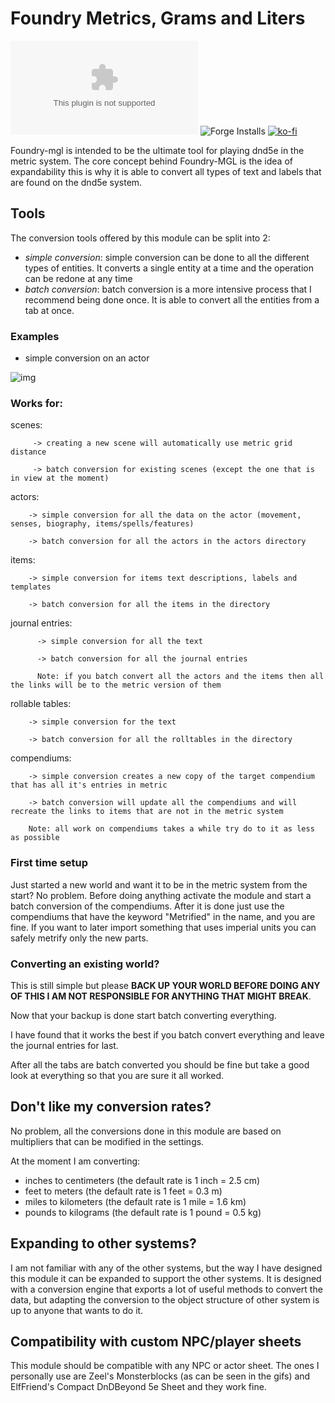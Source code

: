 # Foundry Metrics, Grams and Liters
![downloads](https://img.shields.io/github/downloads/HadaIonut/Foundry-mgl/latest/module.zip?style=for-the-badge)
![Forge Installs](https://img.shields.io/badge/dynamic/json?label=Forge%20Installs&query=package.installs&suffix=%25&url=https%3A%2F%2Fforge-vtt.com%2Fapi%2Fbazaar%2Fpackage%2FFoundry-MGL&colorB=4aa94a&style=for-the-badge)
[![ko-fi](https://www.ko-fi.com/img/githubbutton_sm.svg)](https://ko-fi.com/A0A32J9GM)

Foundry-mgl is intended to be the ultimate tool for playing dnd5e in the metric system.
The core concept behind Foundry-MGL is the idea of expandability this is why it is able to convert all types of text and labels that are found on the dnd5e system.

## Tools
 The conversion tools offered by this module can be split into 2:
  - *simple conversion*: simple conversion can be done to all the different types of entities. It converts a single entity at a time and the operation can be redone at any time
  - *batch conversion*: batch conversion is a more intensive process that I recommend being done once. It is able to convert all the entities from a tab at once.
 ### Examples
   - simple conversion on an actor
   
   ![img](https://i.imgur.com/eWqfvRe.gif)

 ### Works for:
  scenes:
  
         -> creating a new scene will automatically use metric grid distance 
         
         -> batch conversion for existing scenes (except the one that is in view at the moment)
         
  actors:
   
        -> simple conversion for all the data on the actor (movement, senses, biography, items/spells/features)
  
        -> batch conversion for all the actors in the actors directory
         
  items: 
  
        -> simple conversion for items text descriptions, labels and templates
  
        -> batch conversion for all the items in the directory
        
  journal entries: 
  
          -> simple conversion for all the text 
  
          -> batch conversion for all the journal entries
                  
          Note: if you batch convert all the actors and the items then all the links will be to the metric version of them
                  
  rollable tables:
  
        -> simple conversion for the text 
  
        -> batch conversion for all the rolltables in the directory
             
  compendiums:
  
        -> simple conversion creates a new copy of the target compendium that has all it's entries in metric
  
        -> batch conversion will update all the compendiums and will recreate the links to items that are not in the metric system
              
        Note: all work on compendiums takes a while try do to it as less as possible
        
  ### First time setup
  
  Just started a new world and want it to be in the metric system from the start? No problem. 
  Before doing anything activate the module and start a batch conversion of the compendiums. 
  After it is done just use the compendiums that have the keyword "Metrified" in the name, and you are fine. If you want to later import something that uses imperial units you can safely metrify only the new parts.
  
  ### Converting an existing world?
  
  This is still simple but please **BACK UP YOUR WORLD BEFORE DOING ANY OF THIS I AM NOT RESPONSIBLE FOR ANYTHING THAT MIGHT BREAK**.
  
  Now that your backup is done start batch converting everything. 
  
  I have found that it works the best if you batch convert everything and leave the journal entries for last.
 
  After all the tabs are batch converted you should be fine but take a good look at everything so that you are sure it all worked.
  
  ## Don't like my conversion rates?
  
  No problem, all the conversions done in this module are based on multipliers that can be modified in the settings.
  
  At the moment I am converting:
   - inches to centimeters (the default rate is 1 inch = 2.5 cm)
   - feet to meters (the default rate is 1 feet = 0.3 m)
   - miles to kilometers (the default rate is 1 mile = 1.6 km)
   - pounds to kilograms (the default rate is 1 pound = 0.5 kg)
   
   ## Expanding to other systems?
   
   I am not familiar with any of the other systems, but the way I have designed this module it can be expanded to support the other systems.
   It is designed with a conversion engine that exports a lot of useful methods to convert the data, but adapting the conversion to the object structure of other system is up to anyone that wants to do it.  
   
   ## Compatibility with custom NPC/player sheets
   
   This module should be compatible with any NPC or actor sheet. 
   The ones I personally use are Zeel's Monsterblocks (as can be seen in the gifs) and ElfFriend's Compact DnDBeyond 5e Sheet and they work fine. 
